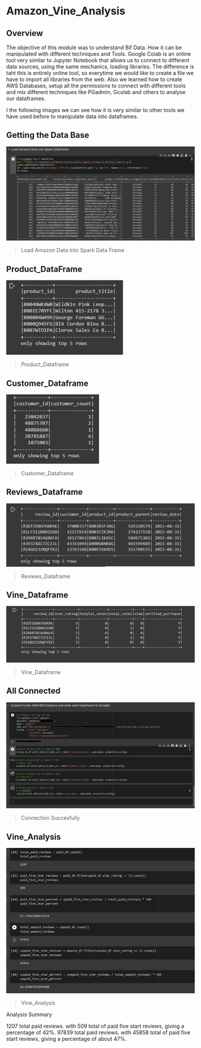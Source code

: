 # Amazon_Vine_Analysis


## Overview

The objective of this module was to understand Bif Data. 
How it can be manipulated with different techniques and Tools. Google Colab is an online tool very similar to Jupyter Notebook that allows us to connect to different data sources, using the same mechanics, loading libraries. The difference is taht this is entirely online tool, so everytime we would like to create a file we have to import all libraries from the web. 
Also we learned how to create AWS Databases, setup all the permissions to connect with different tools and mix different techniques like PGadmin, Gcolab and others to analyse our dataframes. 

I the following images we can see how it is very similar to other tools we have used before to manipulate data into dataframes. 

## Getting the Data Base

![Amazon_ToSpark](https://github.com/dpiedra86/Amazon_Vine_Analysis/blob/main/Resources/Amazon_into_SparkDF.png)

>Load Amazon Data into Spark Data Frame


## Product_DataFrame

![Statistic_Suspenssion](https://github.com/dpiedra86/Amazon_Vine_Analysis/blob/main/Resources/Products_Df.png)

>Product_Dataframe


## Customer_Dataframe

![Customer](https://github.com/dpiedra86/Amazon_Vine_Analysis/blob/main/Resources/Customer_Df.png)

>Customer_Dataframe



## Reviews_Dataframe

![Test_1](https://github.com/dpiedra86/Amazon_Vine_Analysis/blob/main/Resources/Reviews_Df.png)
>Reviews_Dataframe


## Vine_Dataframe

![Test_2](https://github.com/dpiedra86/Amazon_Vine_Analysis/blob/main/Resources/Vine_Dataframe.png)
>Vine_Dataframe


## All Connected

![Test_3](https://github.com/dpiedra86/Amazon_Vine_Analysis/blob/main/Resources/DataFrames_MatchTables.png)
>Connection Succesfully 


## Vine_Analysis

![VIne_A](https://github.com/dpiedra86/Amazon_Vine_Analysis/blob/main/Resources/Vine_Analysis.png)
>Vine_Analysis

Analysis Summary

1207 total paid reviews.
with 509 total of paid five start reviews,
giving a percentage of 42%.
97839 total paid reviews.
with 45858 total of paid five start reviews,
giving a percentage of about 47%.

